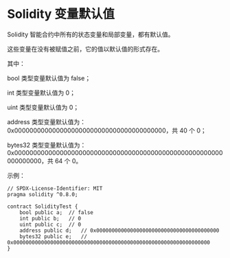 # Solidity 变量默认值

Solidity 智能合约中所有的状态变量和局部变量，都有默认值。

这些变量在没有被赋值之前，它的值以默认值的形式存在。

其中：

bool 类型变量默认值为 false；

int 类型变量默认值为 0；

uint 类型变量默认值为 0；

address 类型变量默认值为：0x0000000000000000000000000000000000000000，共 40 个 0；

bytes32 类型变量默认值为：
0x0000000000000000000000000000000000000000000000000000000000000000，共 64 个 0。

示例：

```solidity
// SPDX-License-Identifier: MIT
pragma solidity ^0.8.0;

contract SolidityTest {
    bool public a;  // false
    int public b;   // 0
    uint public c;  // 0
    address public d;   // 0x0000000000000000000000000000000000000000
    bytes32 public e;   // 0x0000000000000000000000000000000000000000000000000000000000000000
}
```
